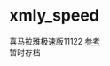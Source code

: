 # xmly_speed
喜马拉雅极速版11122
[参考](https://github.com/Zero-S1/xmly_speed/blob/master/xmly_speed.md)      
暂时存档
